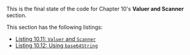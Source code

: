 
This is the final state of the code for Chapter 10's **Valuer and Scanner** section.

This section has the following listings:

- [Listing 10.11: `Valuer` and `Scanner`](../../all-listings/10-polymorphic-storage/11-valuer-and-scanner.md)
- [Listing 10.12: Using `base64String`](../../all-listings/10-polymorphic-storage/12-using-base64string.md)
